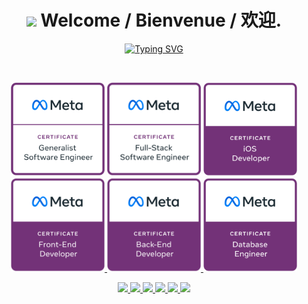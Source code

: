 <h1 align="center"><img src="https://camo.envatousercontent.com/2b85075c6f458c03e97045f6e7741cbced9087dc/68747470733a2f2f692e696d6775722e636f6d2f6833464262774c2e676966" width="35"> Welcome / Bienvenue / 欢迎.</h1>
<p align="center">
<a href="https://git.io/typing-svg"><img src="https://readme-typing-svg.demolab.com?font=Fira+Code&weight=100&size=22&duration=4936&pause=1000&color=C724F7&center=true&vCenter=true&width=500&lines=I+am+Xiang+Bai;Human+Centered+AI+%F0%9F%A7%A0;Technical+University+of+Denmark+;Deep+Learning+%7C+Parallel+Computing;Neural+Science+%7C+Self-driving;Network+Science+%7C+Machine+Learning" alt="Typing SVG" /></a>
</p>

<br>

<p align="center">
  <img src="./badges/meta generalist.jpg" width="150" title="meta generalist software developer">
  <span>  </span>
  <img src="./badges/meta full stack.jpg" width="150" alt="accessibility text">
  <span>  </span>
  <a href="https://www.credly.com/badges/04fba620-0216-44dc-a694-0b38aec0d96e/public_url">
    <img src="./badges/meta ios.jpg" width="150" title="Meta iOS Developer Certificate">
  </a>
  <span> </span>
  <a href="https://www.credly.com/badges/99000ceb-7950-403f-a0d1-a634bcbebd07/public_url">
    <img src="./badges/meta front end.jpg" width="150" title="Meta Front-End Developer Certificate">
  </a>
  <span> </span>
  <a href="https://www.credly.com/badges/6f6d30e1-13be-4857-947c-526390343518/public_url">
    <img src="./badges/meta back end.jpg" width="150" title="Meta Back-End Developer Certificate">
  </a>
  <span> </span>
  <a href="https://www.credly.com/badges/20c41e0e-efc9-43a1-b501-8371f6cc744e/public_url">
    <img src="./badges/meta database.jpg" width="150" title="Meta Database Engineer Certificate">
  </a>
</p>


<p align="center">
  <a href="https://learn.microsoft.com/api/credentials/share/en-us/baixianger/8E3DADC902222222?sharingId=FC7085BF4336274B">
    <img src="https://images.credly.com/images/be8fcaeb-c769-4858-b567-ffaaa73ce8cf/image.png" width="150">
  </a>
  <a href="https://learn.microsoft.com/api/credentials/share/en-us/baixianger/344ADB76D6CA06B3?sharingId=FC7085BF4336274B">
    <img src="https://images.credly.com/images/61f56aa4-16fd-403c-90bc-1d90dba1fa99/twitter_thumb_201604_image.png" width="150">
  </a>
  <a href="https://learn.microsoft.com/api/credentials/share/en-us/baixianger/9F182E1E1D1DED55?sharingId=FC7085BF4336274B">
    <img src="https://images.credly.com/images/5c8fca38-b0d2-49e5-9ad2-f3f8e79b327f/twitter_thumb_201604_azure-data-scientist-associate-600x600.png" width="150">
  </a>
  <a href="https://learn.microsoft.com/api/credentials/share/en-us/baixianger/8CB5F5941B515C58?sharingId=FC7085BF4336274B">
    <img src="https://images.credly.com/images/61542181-0e8d-496c-a17c-3d4bf590eda1/twitter_thumb_201604_azure-data-engineer-associate-600x600.png" width="150">
  </a>
  <a href="https://learn.microsoft.com/api/credentials/share/en-us/baixianger/9BF06961AFA5AC9A?sharingId=FC7085BF4336274B">
    <img src="https://images.credly.com/images/336eebfc-0ac3-4553-9a67-b402f491f185/twitter_thumb_201604_azure-administrator-associate-600x600.png" width="150">
  </a>
  <a href="https://learn.microsoft.com/api/credentials/share/en-us/baixianger/225ACDC56776F4AF?sharingId=FC7085BF4336274B">
    <img src="https://images.credly.com/images/63316b60-f62d-4e51-aacc-c23cb850089c/twitter_thumb_201604_azure-developer-associate-600x600.png" width="150">
  </a>
</p>

<!---
baixianger/baixianger is a ✨ special ✨ repository because its `README.md` (this file) appears on your GitHub profile.
You can click the Preview link to take a look at your changes.
--->
